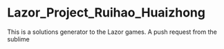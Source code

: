 # Lazor_Project_Ruihao_Huaizhong
This is a solutions generator to the Lazor games.
A push request from the sublime
